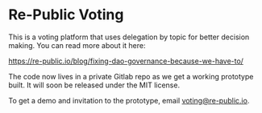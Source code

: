 # Re-Public Voting

This is a voting platform that uses delegation by topic for better decision making. You can read more about it here:

https://re-public.io/blog/fixing-dao-governance-because-we-have-to/

The code now lives in a private Gitlab repo as we get a working prototype built. It will soon be released under the MIT license.

To get a demo and invitation to the prototype, email voting@re-public.io.
